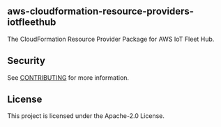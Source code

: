 ## aws-cloudformation-resource-providers-iotfleethub

The CloudFormation Resource Provider Package for AWS IoT Fleet Hub.

## Security

See [CONTRIBUTING](CONTRIBUTING.md#security-issue-notifications) for more information.

## License

This project is licensed under the Apache-2.0 License.

